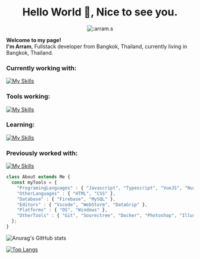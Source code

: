<div align="center">
<h1>Hello World 👋, Nice to see you.</h1>
</div>

<div align="center">
  <img src="https://count.getloli.com/get/@:arram.s" alt=":arram.s" />
</div>

**Welcome to my page!** <br>
**I'm Arram**, Fullstack developer from Bangkok, Thailand, currently living in  Bangkok, Thailand.

### Currently working with:

[![My Skills](https://skillicons.dev/icons?i=javascript,typescript,vue,nuxt,nestjs,html,css)]()

### Tools working:

[![My Skills](https://skillicons.dev/icons?i=docker,mysql,discord,github,vscode)]()

### Learning:

[![My Skills](https://skillicons.dev/icons?i=flutter,react)]()

### Previously worked with:

[![My Skills](https://skillicons.dev/icons?i=laravel,java)]()

```ts
class About extends Me { 
  const myTools = {  
    "ProgramingLanguages" : { "Javascript", "Typescript", "VueJS", "NuxtJS", "NestJS", "Flutter", "Laravel" },
    "OtherLanguages" : { "HTML", "CSS" },
    "Database" : { "Firebase", "MySQL" },
    "Editors" : { "Vscode", "WebStorm", "DataGrip" },
    "Platforms" : { "OS", "Windows" },
    "OtherTools" : { "Git", "Sourectree", "Docker", "Photoshop", "Illustrator", "Premiere Pro", "Lightroom" }
  };
}
```

![Anurag's GitHub stats](https://github-readme-stats.vercel.app/api?username=armmroorm1998&show_icons=true&theme=radical)

[![Top Langs](https://github-readme-stats.vercel.app/api/top-langs/?username=armmroorm1998&layout=compact)](https://github.com/armmroorm1998)
